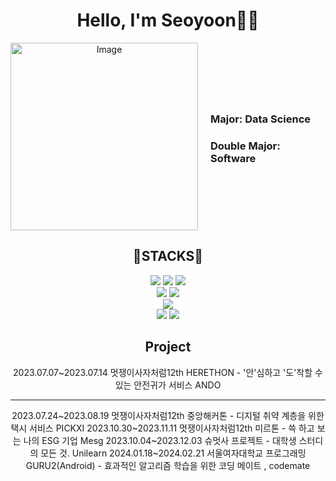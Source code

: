 <div align=center><h1>Hello, I'm Seoyoon👩‍💻</h1></div>
<div align=center> 
  
<div style="display: flex; justify-content: center; align-items: center;">
    <img src="https://github.com/fjqmqjrm/fjqmqjrm/assets/126189239/39d8784a-3a20-41d4-8a0e-c296a934c463" alt="Image" width="300" height="300">
    <div style="margin-left: 20px; text-align: left;">
       <h3>Major: Data Science</h3>
       <h3>Double Major: Software </h3>
    </div>
  </div>


</div>


<div align=center><h2>🔧STACKS🔧</h2></div>
<div align=center> 
  <img src="https://img.shields.io/badge/java-007396?style=for-the-badge&logo=java&logoColor=white"> 
  <img src="https://img.shields.io/badge/c++-00599C?style=for-the-badge&logo=c%2B%2B&logoColor=white">
  <img src="https://img.shields.io/badge/python-3776AB?style=for-the-badge&logo=python&logoColor=white"> 
  <br>
 <img src="https://img.shields.io/badge/spring-6DB33F?style=for-the-badge&logo=spring&logoColor=white"> 
  <img src="https://img.shields.io/badge/django-092E20?style=for-the-badge&logo=django&logoColor=white">
  <br>
  <img src="https://img.shields.io/badge/kotlin-7F52FF?style=for-the-badge&logo=kotlin&logoColor=white">
  <br>
  <img src="https://img.shields.io/badge/github-181717?style=for-the-badge&logo=github&logoColor=white">
  <img src="https://img.shields.io/badge/git-F05032?style=for-the-badge&logo=git&logoColor=white">
  <br>
</div>


</div>

<div align=center><h2>Project</h2></div>
<div align=center>
   2023.07.07~2023.07.14 멋쟁이사자처럼12th HERETHON - '안'심하고 '도'착할 수 있는 안전귀가 서비스 ANDO 
  <hr>
   2023.07.24~2023.08.19 멋쟁이사자처럼12th 중앙해커톤 - 디지털 취약 계층을 위한 택시 서비스 PICKXI
   2023.10.30~2023.11.11 멋쟁이사자처럼12th 미르톤 - 쓱 하고 보는 나의 ESG 기업 Mesg 
   2023.10.04~2023.12.03 슈멋사 프로젝트 - 대학생 스터디의 모든 것. Unilearn 
   2024.01.18~2024.02.21 서울여자대학교 프로그래밍 GURU2(Android) -  효과적인 알고리즘 학습을 위한 코딩 메이트 , codemate



<!--
**fjqmqjrm/fjqmqjrm** is a ✨ _special_ ✨ repository because its `README.md` (this file) appears on your GitHub profile.

Here are some ideas to get you started:

- 🔭 I’m currently working on ...
- 🌱 I’m currently learning ...
- 👯 I’m looking to collaborate on ...
- 🤔 I’m looking for help with ...
- 💬 Ask me about ...
- 📫 How to reach me: ...
- 😄 Pronouns: ...
- ⚡ Fun fact: ...
-->
